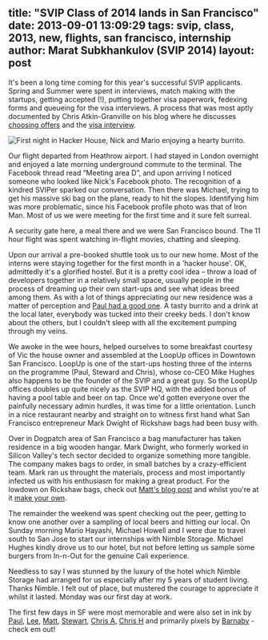title: "SVIP Class of 2014 lands in San Francisco"
date: 2013-09-01 13:09:29
tags: svip, class, 2013, new, flights, san francisco, internship
author: Marat Subkhankulov (SVIP 2014)
layout: post
---

It's been a long time coming for this year's successful SVIP applicants. Spring and Summer were spent in interviews, match making with the startups, getting accepted (!), putting together visa paperwork, fedexing forms and queueing for the visa interviews. A process that was most aptly documented by Chris Atkin-Granville on his blog where he discusses [choosing offers](http://california.chrisatk.in/blog/post/choosing-between-offers.html) and the [visa interview](http://california.chrisatk.in/blog/post/visa-interviews.html).

<!-- more -->
 
![First night in Hacker House, Nick and Mario enjoying a hearty burrito.](/img/land1.jpg)
 
Our flight departed from Heathrow airport. I had stayed in London overnight and enjoyed a late morning underground commute to the terminal. The Facebook thread read “Meeting area D”, and upon arriving I noticed someone who looked like Nick's Facebook photo. The recognition of a kindred SVIPer sparked our conversation. Then there was Michael, trying to get his massive ski bag on the plane, ready to hit the slopes. Identifying him was more problematic, since his Facebook profile photo was that of Iron Man. Most of us we were meeting for the first time and it sure felt surreal.

A security gate here, a meal there and we were San Francisco bound. The 11 hour flight was spent watching in-flight movies, chatting and sleeping.

Upon our arrival a pre-booked shuttle took us to our new home. Most of the interns were staying together for the first month in a 'hacker house'. OK, admittedly it's a glorified hostel. But it is a pretty cool idea – throw a load of developers together in a relatively small space, usually people in the process of dreaming up their own start-ups and see what ideas breed among them. As with a lot of things appreciating our new residence was a matter of perception and [Paul had a good one](http://paulwozniak.wordpress.com/2013/09/05/my-first-impressions-hacker-house/). A tasty burrito and a drink at the local later, everybody was tucked into their creeky beds. I don't know about the others, but I couldn't sleep with all the excitement pumping through my veins.

We awoke in the wee hours, helped ourselves to some breakfast courtesy of Vic the house owner and assembled at the LoopUp offices in Downtown San Francisco. LoopUp is one of the start-ups hosting three of the interns on the programme (Paul, Steward and Chris), whose co-CEO Mike Hughes also happens to be the founder of the SVIP and a great guy. So the LoopUp offices doubles up quite nicely as the SVIP HQ, with the added bonus of having a pool table and beer on tap. Once we'd gotten everyone over the painfully necessary admin hurdles, it was time for a little orientation. Lunch in a nice restaurant nearby and straight on to witness first hand what San Francisco entrepreneur Mark Dwight of Rickshaw bags had been busy with.

Over in Dogpatch area of San Francisco a bag manufacturer has taken residence in a big wooden hangar. Mark Dwight, who formerly worked in Silicon Valley's tech sector decided to organize something more tangible. The company makes bags to order, in small batches by a crazy-efficient team. Mark ran us throught the materials, process and most importantly infected us with his enthusiasm for making a great product. For the lowdown on Rickshaw bags, check out [Matt's blog post](http://bessey.io/blog/2013/08/31/inspiration/) and whilst you're at it [make your own](http://www.rickshawbags.com/).

The remainder the weekend was spent checking out the peer, getting to know one another over a sampling of local beers and hitting our local. On Sunday morning Mario Hayashi, Michael Howell and I were due to travel south to San Jose to start our internships with Nimble Storage. Michael Hughes kindly drove us to our hotel, but not before letting us sample some burgers from In-n-Out for the genuine Cali experience.

Needless to say I was stunned by the luxury of the hotel which Nimble Storage had arranged for us especially after my 5 years of student living. Thanks Nimble. I felt out of place, but mustered the courage to appreciate it whilst it lasted. Monday was our first day at work.

The first few days in SF were most memorable and were also set in ink by [Paul](http://paulwozniak.wordpress.com/2013/08/30/dreams-for-the-year-ahead/), [Lee](http://leewoodridge.wordpress.com/2013/09/08/the-move-and-the-first-week/), [Matt](http://bessey.io/blog/2013/09/03/the-first-days/), [Stewart](http://taylore.net/?p=519), [Chris A](http://california.chrisatk.in/blog/post/the-first-48-hours.html), [Chris H](http://sqwiggle.me/san-francisco-baby/) and primarily pixels by [Barnaby](http://pinotgrig.io/) - check em out!